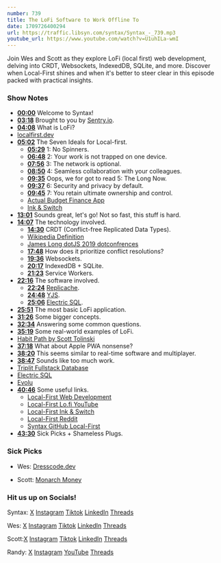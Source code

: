 ```yaml
---
number: 739
title: The LoFi Software to Work Offline To
date: 1709726400294
url: https://traffic.libsyn.com/syntax/Syntax_-_739.mp3
youtube_url: https://www.youtube.com/watch?v=U1uhILa-wmI
---
```


Join Wes and Scott as they explore LoFi (local first) web development, delving into CRDT, Websockets, IndexedDB, SQLite, and more. Discover when Local-First shines and when it's better to steer clear in this episode packed with practical insights.

### Show Notes

* **[00:00](#t=00:00)** Welcome to Syntax!
* **[03:18](#t=03:18)** Brought to you by [Sentry.io](www.sentry.io/syntax).
* **[04:08](#t=04:08)** What is LoFi?
* [localfirst.dev](https://localfirstweb.dev/)
* **[05:02](#t=05:02)** The Seven Ideals for Local-first.
    * **[05:29](#t=05:29)** 1: No Spinners.
    * **[06:48](#t=06:48)** 2: Your work is not trapped on one device.
    * **[07:56](#t=07:56)** 3: The network is optional.
    * **[08:50](#t=08:50)** 4: Seamless collaboration with your colleagues.
    * **[09:35](#t=09:35)** Oops, we for got to read 5: The Long Now.
    * **[09:37](#t=09:37)** 6: Security and privacy by default.
    * **[09:45](#t=09:45)** 7: You retain ultimate ownership and control.
    * [Actual Budget Finance App](https://actualbudget.com/)
    * [Ink & Switch](https://www.inkandswitch.com/local-first/)
* **[13:01](#t=13:01)** Sounds great, let's go! Not so fast, this stuff is hard.
* **[14:07](#t=14:07)** The technology involved.
    * **[14:30](#t=14:30)** CRDT (Conflict-free Replicated Data Types).
    * [Wikipedia Definition](https://en.wikipedia.org/wiki/Conflict-free_replicated_data_type)
    * [James Long dotJS 2019 dotconfrences](https://www.youtube.com/watch?v=DEcwa68f-jY&ab_channel=dotconferences)
    * **[17:48](#t=17:48)** How does it prioritize conflict resolutions?
    * **[19:36](#t=19:36)** Websockets.
    * **[20:17](#t=20:17)** IndexedDB + SQLite.
    * **[21:23](#t=21:23)** Service Workers.
* **[22:16](#t=22:16)** The software involved.
    * **[22:24](#t=22:24)** [Replicache](https://replicache.dev/).
    * **[24:48](#t=24:48)** [YJS](https://docs.yjs.dev/).
    * **[25:06](#t=25:06)** [Electric SQL](https://github.com/electric-sql).
* **[25:51](#t=25:51)** The most basic LoFi application.
* **[31:26](#t=31:26)** Some bigger concepts.
* **[32:34](#t=32:34)** Answering some common questions.
* **[35:19](#t=35:19)** Some real-world examples of LoFi.
* [Habit Path by Scott Tolinski](https://habitpath.io/waitlist)
* **[37:18](#t=37:18)** What about Apple PWA nonsense?
* **[38:20](#t=38:20)** This seems similar to real-time software and multiplayer.
* **[38:47](#t=38:47)** Sounds like too much work.
* [Triplit Fullstack Database](https://www.triplit.dev/)
* [Electric SQL](https://electric-sql.com/)
* [Evolu](https://www.evolu.dev/)
* **[40:46](#t=40:46)** Some useful links.
    * [Local-First Web Development](https://localfirstweb.dev//)
    * [Local-First Lo.fi YouTube](https://www.youtube.com/@lo.fi_dev)
    * [Local-First Ink & Switch](https://www.inkandswitch.com/local-first)
    * [Local-First Reddit](https://www.reddit.com/r/localfirst/)
    * [Syntax GitHub Local-First](https://github.com/syntaxfm/local-first)
* **[43:30](#t=43:30)** Sick Picks + Shameless Plugs.

### Sick Picks

- Wes: [Dresscode.dev](https://dresscode.dev/)

- Scott: [Monarch Money](https://www.monarchmoney.com/referral/tp2gjynkoo)

### Hit us up on Socials!

Syntax: [X](https://twitter.com/syntaxfm) [Instagram](https://www.instagram.com/syntax_fm/) [Tiktok](https://www.tiktok.com/@syntaxfm) [LinkedIn](https://www.linkedin.com/company/96077407/admin/feed/posts/) [Threads](https://www.threads.net/@syntax_fm)

Wes: [X](https://twitter.com/wesbos) [Instagram](https://www.instagram.com/wesbos/) [Tiktok](https://www.tiktok.com/@wesbos) [LinkedIn](https://www.linkedin.com/in/wesbos/) [Threads](https://www.threads.net/@wesbos)

Scott:[X](https://twitter.com/stolinski) [Instagram](https://www.instagram.com/stolinski/) [Tiktok](https://www.tiktok.com/@stolinski) [LinkedIn](https://www.linkedin.com/in/stolinski/) [Threads](https://www.threads.net/@stolinski)

Randy: [X](https://twitter.com/randyrektor) [Instagram](https://www.instagram.com/randyrektor/) [YouTube](https://www.youtube.com/@randyrektor) [Threads](https://www.threads.net/@randyrektor)
